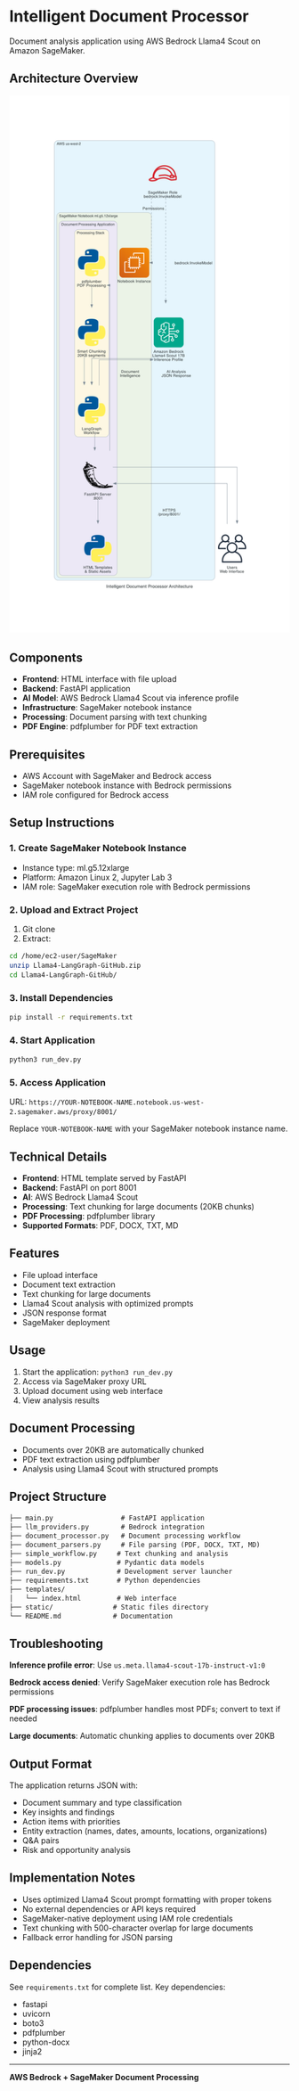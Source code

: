 # Intelligent Document Processor

Document analysis application using AWS Bedrock Llama4 Scout on Amazon SageMaker.

## Architecture Overview

![AWS Architecture Diagram](intelligent_document_architecture.png)

## Components

- **Frontend**: HTML interface with file upload
- **Backend**: FastAPI application
- **AI Model**: AWS Bedrock Llama4 Scout via inference profile
- **Infrastructure**: SageMaker notebook instance
- **Processing**: Document parsing with text chunking
- **PDF Engine**: pdfplumber for PDF text extraction

## Prerequisites

- AWS Account with SageMaker and Bedrock access
- SageMaker notebook instance with Bedrock permissions
- IAM role configured for Bedrock access

## Setup Instructions

### 1. Create SageMaker Notebook Instance

- Instance type: ml.g5.12xlarge
- Platform: Amazon Linux 2, Jupyter Lab 3
- IAM role: SageMaker execution role with Bedrock permissions

### 2. Upload and Extract Project

1. Git clone 
2. Extract:

```bash
cd /home/ec2-user/SageMaker
unzip Llama4-LangGraph-GitHub.zip
cd Llama4-LangGraph-GitHub/
```

### 3. Install Dependencies

```bash
pip install -r requirements.txt
```

### 4. Start Application

```bash
python3 run_dev.py
```

### 5. Access Application

URL: `https://YOUR-NOTEBOOK-NAME.notebook.us-west-2.sagemaker.aws/proxy/8001/`

Replace `YOUR-NOTEBOOK-NAME` with your SageMaker notebook instance name.

## Technical Details

- **Frontend**: HTML template served by FastAPI
- **Backend**: FastAPI on port 8001
- **AI**: AWS Bedrock Llama4 Scout
- **Processing**: Text chunking for large documents (20KB chunks)
- **PDF Processing**: pdfplumber library
- **Supported Formats**: PDF, DOCX, TXT, MD

## Features

- File upload interface
- Document text extraction
- Text chunking for large documents
- Llama4 Scout analysis with optimized prompts
- JSON response format
- SageMaker deployment

## Usage

1. Start the application: `python3 run_dev.py`
2. Access via SageMaker proxy URL
3. Upload document using web interface
4. View analysis results

## Document Processing

- Documents over 20KB are automatically chunked
- PDF text extraction using pdfplumber
- Analysis using Llama4 Scout with structured prompts

## Project Structure

```
├── main.py                 # FastAPI application
├── llm_providers.py        # Bedrock integration
├── document_processor.py   # Document processing workflow
├── document_parsers.py     # File parsing (PDF, DOCX, TXT, MD)
├── simple_workflow.py     # Text chunking and analysis
├── models.py              # Pydantic data models
├── run_dev.py             # Development server launcher
├── requirements.txt       # Python dependencies
├── templates/
│   └── index.html         # Web interface
├── static/               # Static files directory
└── README.md             # Documentation
```

## Troubleshooting

**Inference profile error**: Use `us.meta.llama4-scout-17b-instruct-v1:0`

**Bedrock access denied**: Verify SageMaker execution role has Bedrock permissions

**PDF processing issues**: pdfplumber handles most PDFs; convert to text if needed

**Large documents**: Automatic chunking applies to documents over 20KB

## Output Format

The application returns JSON with:

- Document summary and type classification
- Key insights and findings
- Action items with priorities
- Entity extraction (names, dates, amounts, locations, organizations)
- Q&A pairs
- Risk and opportunity analysis

## Implementation Notes

- Uses optimized Llama4 Scout prompt formatting with proper tokens
- No external dependencies or API keys required
- SageMaker-native deployment using IAM role credentials
- Text chunking with 500-character overlap for large documents
- Fallback error handling for JSON parsing

## Dependencies

See `requirements.txt` for complete list. Key dependencies:
- fastapi
- uvicorn
- boto3
- pdfplumber
- python-docx
- jinja2

---

**AWS Bedrock + SageMaker Document Processing**